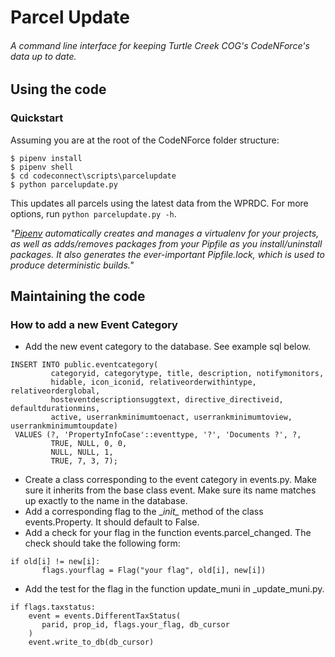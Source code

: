 # Parcel Update
###### A command line interface for keeping Turtle Creek COG's CodeNForce's data up to date.
## Using the code
### Quickstart
Assuming you are at the root of the CodeNForce folder structure:
~~~
$ pipenv install
$ pipenv shell
$ cd codeconnect\scripts\parcelupdate
$ python parcelupdate.py
~~~
This updates all parcels using the latest data from the WPRDC. For more options, run `python parcelupdate.py -h`.

*"[Pipenv](https://pipenv.pypa.io/en/latest/) automatically creates and manages a virtualenv for your projects, as well as adds/removes packages from your Pipfile as you install/uninstall packages. It also generates the ever-important Pipfile.lock, which is used to produce deterministic builds."*


## Maintaining the code
### How to add a new Event Category
* Add the new event category to the database. See example sql below.
~~~{caption="Example insert sql"}  
INSERT INTO public.eventcategory(
         categoryid, categorytype, title, description, notifymonitors,
         hidable, icon_iconid, relativeorderwithintype, relativeorderglobal,
         hosteventdescriptionsuggtext, directive_directiveid, defaultdurationmins,
         active, userrankminimumtoenact, userrankminimumtoview, userrankminimumtoupdate)
 VALUES (?, 'PropertyInfoCase'::eventtype, '?', 'Documents ?', ?,
         TRUE, NULL, 0, 0,
         NULL, NULL, 1,
         TRUE, 7, 3, 7);
~~~
* Create a class corresponding to the event category in events.py. Make sure it inherits from the base class event. Make sure its name matches up exactly to the name in the database.
* Add a corresponding flag to the __init\__ method of the class events.Property. It should default to False.
* Add a check for your flag in the function events.parcel_changed. The check should take the following form:
~~~
if old[i] != new[i]:
       flags.yourflag = Flag("your flag", old[i], new[i])
~~~

* Add the test for the flag in the function update_muni in _update_muni.py.
~~~
if flags.taxstatus:
    event = events.DifferentTaxStatus(
       parid, prop_id, flags.your_flag, db_cursor
    )
    event.write_to_db(db_cursor)
~~~
